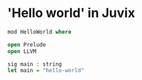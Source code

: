 # 'Hello world' in Juvix

```agda
mod HelloWorld where

open Prelude
open LLVM

sig main : string
let main = "hello-world"
```